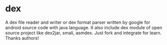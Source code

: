 # dex
A dex file reader and writer or dex format parser written by google for android source code with java language.
It also include dex module of open source project like dex2jar, smali, asmdex.
Just fork and integrate for learn.
Thanks authors!
